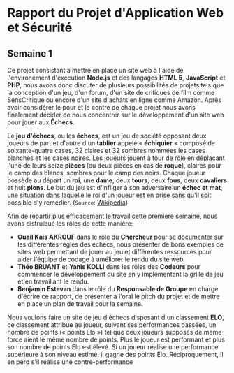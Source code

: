 # Rapport du Projet d'Application Web et Sécurité #
Semaine 1
---------
Ce projet consistant à mettre en place un site web à l'aide de l'environement d'exécution **Node.js** et des langages **HTML 5**, **JavaScript** et **PHP**, nous avons donc discuter de plusieurs possibilités de projets tels que la conception d'un jeu, d'un forum, d'un site de critiques de film comme SensCritique ou encore d'un site d'achats en ligne comme Amazon. Après avoir considérer le pour et le contre de chaque projet nous avons finalement décider de nous concentrer sur le développement d'un site web pour jouer aux **Échecs**.

Le **jeu d'échecs**, ou les **échecs**, est un jeu de société opposant deux joueurs de part et d'autre d'un **tablier** appelé « **échiquier** » composé de soixante-quatre cases, 32 claires et 32 sombres nommées les cases blanches et les cases noires. Les joueurs jouent à tour de rôle en déplaçant l'une de leurs seize **pièces** (ou deux pièces en cas de **roque**), claires pour le camp des blancs, sombres pour le camp des noirs. Chaque joueur possède au départ un **roi**, une **dame**, deux **tours**, deux **fous**, deux **cavaliers** et huit **pions**. Le but du jeu est d'infliger à son adversaire un **échec et mat**, une situation dans laquelle le roi d'un joueur est en prise sans qu'il soit possible d'y remédier. (`Source`: [Wikipedia](https://fr.wikipedia.org/wiki/%C3%89checs))

Afin de répartir plus efficacement le travail cette première semaine, nous avons distruibué les rôles de cette manière:
<ul>
  <li><strong>Ouail Kais AKROUF</strong> dans le rôle du <strong>Chercheur</strong> pour se documenter sur les différentes règles des échecs, nous présenter de bons exemples de sites web permettant de jouer au jeu et différentes ressources pour aider l'équipe de codage à améliorer le rendu du site web.</li>
  <li><strong>Théo BRUANT</strong> et <strong>Yanis KOLLI</strong> dans les rôles des <strong>Codeurs</strong> pour commencer le développement du site en y implémentant la grille de jeu et en travaillant le rendu.</li>
  <li><strong>Benjamin Estevan</strong> dans le rôle du <strong>Responsable de Groupe</strong> en charge d'écrire ce rapport, de présenter à l'oral le pitch du projet et de mettre en place un plan de travail pour la semaine.
</ul>

Nous voulons faire un site de jeu d'échecs disposant d'un classement **ELO**, ce classement attribue au joueur, suivant ses performances passées, un nombre de points (« points Elo ») tel que deux joueurs supposés de même force aient le même nombre de points. Plus le joueur est performant et plus son nombre de points Elo est élevé. Si un joueur réalise une performance supérieure à son niveau estimé, il gagne des points Elo. Réciproquement, il en perd s'il réalise une contre-performance